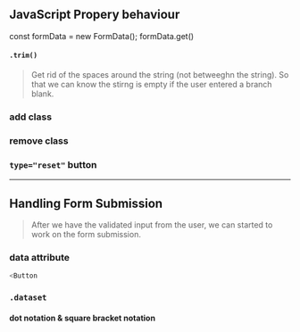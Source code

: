 ## JavaScript Propery behaviour

const formData = new FormData();
formData.get()

#### `.trim()`
> Get rid of the spaces around the string (not betweeghn the string). So that we can know the stirng is empty if the user entered a branch  blank.

### add class

### remove class

### `type="reset"` button

---

## Handling Form Submission
> After we have the validated input from the user, we can started to work on the form submission.

### data attribute
```js
<Button
```
### `.dataset`

#### dot notation & square bracket notation
